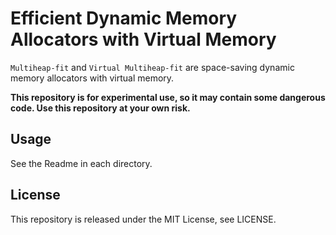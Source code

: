 # Efficient Dynamic Memory Allocators with Virtual Memory

`Multiheap-fit` and `Virtual Multiheap-fit` are space-saving dynamic
memory allocators with virtual memory.

**This repository is for experimental use, so it may contain some dangerous code.
Use this repository at your own risk.**

## Usage

See the Readme in each directory.

## License

This repository is released under the MIT License, see LICENSE.
